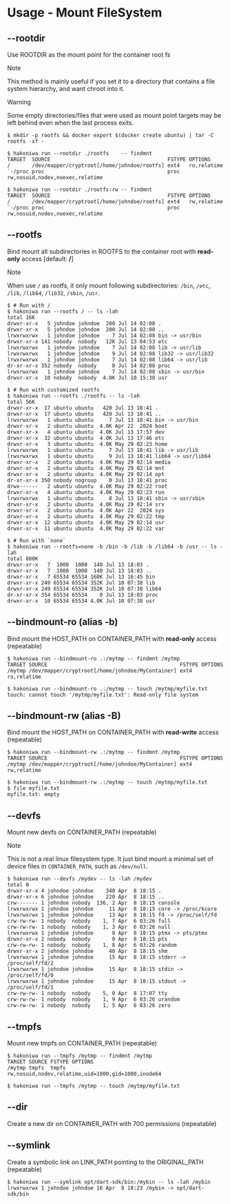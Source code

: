 # Usage - Mount FileSystem

## --rootdir

Use ROOTDIR as the mount point for the container root fs

> [!NOTE]
> This method is mainly useful if you set it to a directory that contains a file system hierarchy, and want chroot into it.

> [!WARNING]
> Some empty directories/files that were used as mount point targets may be left behind even when the last process exits.

```console,ignore
$ mkdir -p rootfs && docker export $(docker create ubuntu) | tar -C rootfs -xf -

$ hakoniwa run --rootdir ./rootfs    -- findmnt
TARGET  SOURCE                                      FSTYPE OPTIONS
/       /dev/mapper/cryptroot[/home/johndoe/rootfs] ext4   ro,relatime
`-/proc proc                                        proc   rw,nosuid,nodev,noexec,relatime

$ hakoniwa run --rootdir ./rootfs:rw -- findmnt
TARGET  SOURCE                                      FSTYPE OPTIONS
/       /dev/mapper/cryptroot[/home/johndoe/rootfs] ext4   rw,relatime
`-/proc proc                                        proc   rw,nosuid,nodev,noexec,relatime
```

## --rootfs

Bind mount all subdirectories in ROOTFS to the container root with **read-only** access [default: **/**]

> [!NOTE]
> When use `/` as rootfs, it only mount following subdirectories: `/bin`, `/etc`, `/lib`, `/lib64`, `/lib32`, `/sbin`, `/usr`.

```console,ignore
$ # Run with /
$ hakoniwa run --rootfs / -- ls -lah
total 16K
drwxr-xr-x   5 johndoe johndoe  200 Jul 14 02:08 .
drwxr-xr-x   5 johndoe johndoe  200 Jul 14 02:08 ..
lrwxrwxrwx   1 johndoe johndoe    7 Jul 14 02:08 bin -> usr/bin
drwxr-xr-x 141 nobody  nobody   12K Jul 13 04:53 etc
lrwxrwxrwx   1 johndoe johndoe    7 Jul 14 02:08 lib -> usr/lib
lrwxrwxrwx   1 johndoe johndoe    9 Jul 14 02:08 lib32 -> usr/lib32
lrwxrwxrwx   1 johndoe johndoe    7 Jul 14 02:08 lib64 -> usr/lib
dr-xr-xr-x 352 nobody  nobody     0 Jul 14 02:08 proc
lrwxrwxrwx   1 johndoe johndoe    7 Jul 14 02:08 sbin -> usr/bin
drwxr-xr-x  10 nobody  nobody  4.0K Jul 10 15:38 usr

$ # Run with customized rootfs
$ hakoniwa run --rootfs ./rootfs -- ls -lah
total 56K
drwxr-xr-x  17 ubuntu ubuntu   420 Jul 13 18:41 .
drwxr-xr-x  17 ubuntu ubuntu   420 Jul 13 18:41 ..
lrwxrwxrwx   1 ubuntu ubuntu     7 Jul 13 18:41 bin -> usr/bin
drwxr-xr-x   2 ubuntu ubuntu  4.0K Apr 22  2024 boot
drwxr-xr-x   4 ubuntu ubuntu  4.0K Jul 13 17:57 dev
drwxr-xr-x  32 ubuntu ubuntu  4.0K Jul 13 17:46 etc
drwxr-xr-x   3 ubuntu ubuntu  4.0K May 29 02:23 home
lrwxrwxrwx   1 ubuntu ubuntu     7 Jul 13 18:41 lib -> usr/lib
lrwxrwxrwx   1 ubuntu ubuntu     9 Jul 13 18:41 lib64 -> usr/lib64
drwxr-xr-x   2 ubuntu ubuntu  4.0K May 29 02:14 media
drwxr-xr-x   2 ubuntu ubuntu  4.0K May 29 02:14 mnt
drwxr-xr-x   2 ubuntu ubuntu  4.0K May 29 02:14 opt
dr-xr-xr-x 350 nobody nogroup    0 Jul 13 18:41 proc
drwx------   2 ubuntu ubuntu  4.0K May 29 02:22 root
drwxr-xr-x   4 ubuntu ubuntu  4.0K May 29 02:23 run
lrwxrwxrwx   1 ubuntu ubuntu     8 Jul 13 18:41 sbin -> usr/sbin
drwxr-xr-x   2 ubuntu ubuntu  4.0K May 29 02:14 srv
drwxr-xr-x   2 ubuntu ubuntu  4.0K Apr 22  2024 sys
drwxr-xr-x   2 ubuntu ubuntu  4.0K May 29 02:22 tmp
drwxr-xr-x  12 ubuntu ubuntu  4.0K May 29 02:14 usr
drwxr-xr-x  11 ubuntu ubuntu  4.0K May 29 02:22 var

$ # Run with `none`
$ hakoniwa run --rootfs=none -b /bin -b /lib -b /lib64 -b /usr -- ls -lah
total 880K
drwxr-xr-x   7  1000  1000  140 Jul 13 18:03 .
drwxr-xr-x   7  1000  1000  140 Jul 13 18:03 ..
drwxr-xr-x   7 65534 65534 160K Jul 13 16:45 bin
drwxr-xr-x 249 65534 65534 352K Jul 10 07:38 lib
drwxr-xr-x 249 65534 65534 352K Jul 10 07:38 lib64
dr-xr-xr-x 354 65534 65534    0 Jul 13 18:03 proc
drwxr-xr-x  10 65534 65534 4.0K Jul 10 07:38 usr
```

## --bindmount-ro (alias -b)

Bind mount the HOST_PATH on CONTAINER_PATH with **read-only** access (repeatable)

```console,ignore
$ hakoniwa run --bindmount-ro .:/mytmp -- findmnt /mytmp
TARGET SOURCE                                           FSTYPE OPTIONS
/mytmp /dev/mapper/cryptroot[/home/johndoe/MyContainer] ext4   ro,relatime

$ hakoniwa run --bindmount-ro .:/mytmp -- touch /mytmp/myfile.txt
touch: cannot touch '/mytmp/myfile.txt': Read-only file system

```

## --bindmount-rw (alias -B)

Bind mount the HOST_PATH on CONTAINER_PATH with **read-write** access (repeatable)

```console,ignore
$ hakoniwa run --bindmount-rw .:/mytmp -- findmnt /mytmp
TARGET SOURCE                                           FSTYPE OPTIONS
/mytmp /dev/mapper/cryptroot[/home/johndoe/MyContainer] ext4   rw,relatime

$ hakoniwa run --bindmount-rw .:/mytmp -- touch /mytmp/myfile.txt
$ file myfile.txt
myfile.txt: empty
```

## --devfs

Mount new devfs on CONTAINER_PATH (repeatable)

> [!NOTE]
> This is not a real linux filesystem type. It just bind mount a minimal set of device
> files in `CONTAINER_PATH`, such as `/dev/null`.

```console,ignore
$ hakoniwa run --devfs /mydev -- ls -lah /mydev
total 0
drwxr-xr-x 4 johndoe johndoe    340 Apr  8 18:15 .
drwxr-xr-x 6 johndoe johndoe    220 Apr  8 18:15 ..
crw------- 1 johndoe nobody  136, 2 Apr  8 18:15 console
lrwxrwxrwx 1 johndoe johndoe     11 Apr  8 18:15 core -> /proc/kcore
lrwxrwxrwx 1 johndoe johndoe     13 Apr  8 18:15 fd -> /proc/self/fd
crw-rw-rw- 1 nobody  nobody    1, 7 Apr  6 03:26 full
crw-rw-rw- 1 nobody  nobody    1, 3 Apr  6 03:26 null
lrwxrwxrwx 1 johndoe johndoe      8 Apr  8 18:15 ptmx -> pts/ptmx
drwxr-xr-x 2 nobody  nobody       0 Apr  8 18:15 pts
crw-rw-rw- 1 nobody  nobody    1, 8 Apr  6 03:26 random
drwxr-xr-x 2 johndoe johndoe     40 Apr  8 18:15 shm
lrwxrwxrwx 1 johndoe johndoe     15 Apr  8 18:15 stderr -> /proc/self/fd/2
lrwxrwxrwx 1 johndoe johndoe     15 Apr  8 18:15 stdin -> /proc/self/fd/0
lrwxrwxrwx 1 johndoe johndoe     15 Apr  8 18:15 stdout -> /proc/self/fd/1
crw-rw-rw- 1 nobody  nobody    5, 0 Apr  8 17:07 tty
crw-rw-rw- 1 nobody  nobody    1, 9 Apr  6 03:26 urandom
crw-rw-rw- 1 nobody  nobody    1, 5 Apr  6 03:26 zero
```

## --tmpfs

Mount new tmpfs on CONTAINER_PATH (repeatable)

```console,ignore
$ hakoniwa run --tmpfs /mytmp -- findmnt /mytmp
TARGET SOURCE FSTYPE OPTIONS
/mytmp tmpfs  tmpfs  rw,nosuid,nodev,relatime,uid=1000,gid=1000,inode64

$ hakoniwa run --tmpfs /mytmp -- touch /mytmp/myfile.txt
```

## --dir

Create a new dir on CONTAINER_PATH with 700 permissions (repeatable)

## --symlink

Create a symbolic link on LINK_PATH pointing to the ORIGINAL_PATH (repeatable)

```console,ignore
$ hakoniwa run --symlink opt/dart-sdk/bin:/mybin -- ls -lah /mybin
lrwxrwxrwx 1 johndoe johndoe 16 Apr  8 18:23 /mybin -> opt/dart-sdk/bin
```

